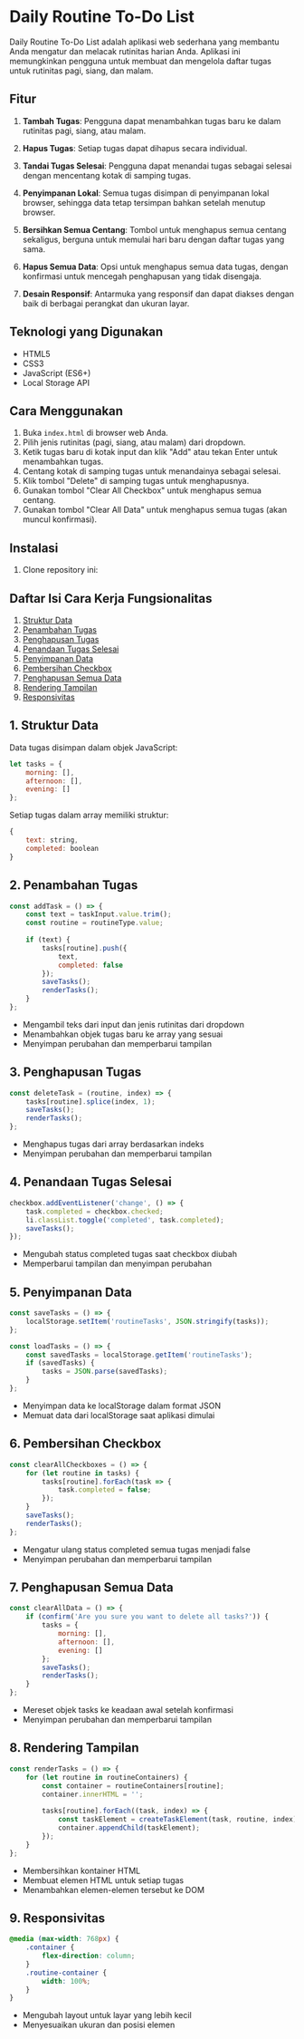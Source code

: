 # Daily Routine To-Do List

Daily Routine To-Do List adalah aplikasi web sederhana yang membantu Anda mengatur dan melacak rutinitas harian Anda. Aplikasi ini memungkinkan pengguna untuk membuat dan mengelola daftar tugas untuk rutinitas pagi, siang, dan malam.

## Fitur

1. **Tambah Tugas**: Pengguna dapat menambahkan tugas baru ke dalam rutinitas pagi, siang, atau malam.

2. **Hapus Tugas**: Setiap tugas dapat dihapus secara individual.

3. **Tandai Tugas Selesai**: Pengguna dapat menandai tugas sebagai selesai dengan mencentang kotak di samping tugas.

4. **Penyimpanan Lokal**: Semua tugas disimpan di penyimpanan lokal browser, sehingga data tetap tersimpan bahkan setelah menutup browser.

5. **Bersihkan Semua Centang**: Tombol untuk menghapus semua centang sekaligus, berguna untuk memulai hari baru dengan daftar tugas yang sama.

6. **Hapus Semua Data**: Opsi untuk menghapus semua data tugas, dengan konfirmasi untuk mencegah penghapusan yang tidak disengaja.

7. **Desain Responsif**: Antarmuka yang responsif dan dapat diakses dengan baik di berbagai perangkat dan ukuran layar.

## Teknologi yang Digunakan

- HTML5
- CSS3
- JavaScript (ES6+)
- Local Storage API

## Cara Menggunakan

1. Buka `index.html` di browser web Anda.
2. Pilih jenis rutinitas (pagi, siang, atau malam) dari dropdown.
3. Ketik tugas baru di kotak input dan klik "Add" atau tekan Enter untuk menambahkan tugas.
4. Centang kotak di samping tugas untuk menandainya sebagai selesai.
5. Klik tombol "Delete" di samping tugas untuk menghapusnya.
6. Gunakan tombol "Clear All Checkbox" untuk menghapus semua centang.
7. Gunakan tombol "Clear All Data" untuk menghapus semua tugas (akan muncul konfirmasi).

## Instalasi

1. Clone repository ini:

## Daftar Isi Cara Kerja Fungsionalitas
1. [Struktur Data](#1-struktur-data)
2. [Penambahan Tugas](#2-penambahan-tugas)
3. [Penghapusan Tugas](#3-penghapusan-tugas)
4. [Penandaan Tugas Selesai](#4-penandaan-tugas-selesai)
5. [Penyimpanan Data](#5-penyimpanan-data)
6. [Pembersihan Checkbox](#6-pembersihan-checkbox)
7. [Penghapusan Semua Data](#7-penghapusan-semua-data)
8. [Rendering Tampilan](#8-rendering-tampilan)
9. [Responsivitas](#9-responsivitas)

## 1. Struktur Data

Data tugas disimpan dalam objek JavaScript:

```javascript
let tasks = {
    morning: [],
    afternoon: [],
    evening: []
};
```

Setiap tugas dalam array memiliki struktur:

```javascript
{
    text: string,
    completed: boolean
}
```

## 2. Penambahan Tugas

```javascript
const addTask = () => {
    const text = taskInput.value.trim();
    const routine = routineType.value;
    
    if (text) {
        tasks[routine].push({
            text,
            completed: false
        });
        saveTasks();
        renderTasks();
    }
};
```

- Mengambil teks dari input dan jenis rutinitas dari dropdown
- Menambahkan objek tugas baru ke array yang sesuai
- Menyimpan perubahan dan memperbarui tampilan

## 3. Penghapusan Tugas

```javascript
const deleteTask = (routine, index) => {
    tasks[routine].splice(index, 1);
    saveTasks();
    renderTasks();
};
```

- Menghapus tugas dari array berdasarkan indeks
- Menyimpan perubahan dan memperbarui tampilan

## 4. Penandaan Tugas Selesai

```javascript
checkbox.addEventListener('change', () => {
    task.completed = checkbox.checked;
    li.classList.toggle('completed', task.completed);
    saveTasks();
});
```

- Mengubah status completed tugas saat checkbox diubah
- Memperbarui tampilan dan menyimpan perubahan

## 5. Penyimpanan Data

```javascript
const saveTasks = () => {
    localStorage.setItem('routineTasks', JSON.stringify(tasks));
};
```

```javascript
const loadTasks = () => {
    const savedTasks = localStorage.getItem('routineTasks');
    if (savedTasks) {
        tasks = JSON.parse(savedTasks);
    }
};
```

- Menyimpan data ke localStorage dalam format JSON
- Memuat data dari localStorage saat aplikasi dimulai

## 6. Pembersihan Checkbox

```javascript
const clearAllCheckboxes = () => {
    for (let routine in tasks) {
        tasks[routine].forEach(task => {
            task.completed = false;
        });
    }
    saveTasks();
    renderTasks();
};
```

- Mengatur ulang status completed semua tugas menjadi false
- Menyimpan perubahan dan memperbarui tampilan

## 7. Penghapusan Semua Data

```javascript
const clearAllData = () => {
    if (confirm('Are you sure you want to delete all tasks?')) {
        tasks = {
            morning: [],
            afternoon: [],
            evening: []
        };
        saveTasks();
        renderTasks();
    }
};
```

- Mereset objek tasks ke keadaan awal setelah konfirmasi
- Menyimpan perubahan dan memperbarui tampilan

## 8. Rendering Tampilan

```javascript
const renderTasks = () => {
    for (let routine in routineContainers) {
        const container = routineContainers[routine];
        container.innerHTML = '';
        
        tasks[routine].forEach((task, index) => {
            const taskElement = createTaskElement(task, routine, index);
            container.appendChild(taskElement);
        });
    }
};
```

- Membersihkan kontainer HTML
- Membuat elemen HTML untuk setiap tugas
- Menambahkan elemen-elemen tersebut ke DOM

## 9. Responsivitas

```css
@media (max-width: 768px) {
    .container {
        flex-direction: column;
    }
    .routine-container {
        width: 100%;
    }
}
```
- Mengubah layout untuk layar yang lebih kecil
- Menyesuaikan ukuran dan posisi elemen

